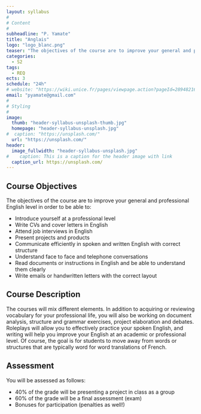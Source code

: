 ```yaml
---
layout: syllabus
#
# Content
#
subheadline: "P. Yamate"
title: "Anglais"
logo: "logo_blanc.png"
teaser: "The objectives of the course are to improve your general and professional English level."
categories:
  - S2
tags:
  - REQ
ects: 3
schedule: "24h"
# website: "https://wiki.unice.fr/pages/viewpage.action?pageId=289482168"
email: "pyamate@gmail.com"
#
# Styling
#
image:
  thumb: "header-syllabus-unsplash-thumb.jpg"
  homepage: "header-syllabus-unsplash.jpg"
#  caption: "https://unsplash.com/"
  url: "https://unsplash.com/"
header:
  image_fullwidth: "header-syllabus-unsplash.jpg"
#    caption: This is a caption for the header image with link
  caption_url: https://unsplash.com/  
---
```


## Course Objectives

The objectives of the course are to improve your general and professional English level in order to be able to:
  - Introduce yourself at a professional level
  - Write CVs and cover letters in English
  - Attend job interviews in English
  - Present projects and products
  - Communicate efficiently in spoken and written English with correct structure
  - Understand face to face and telephone conversations
  - Read documents or instructions in English and be able to understand them clearly
  - Write emails or handwritten letters with the correct layout
 
## Course Description

The courses will mix different elements. In addition to acquiring or reviewing vocabulary for your professional life, you will also be working on document analysis, structure and grammar exercises, project elaboration and debates. 
Roleplays will allow you to effectively practice your spoken English, and writing will help you improve your English at an academic or professional level.
Of course, the goal is for students to move away from words or structures that are typically word for word translations of French.

## Assessment

You will be assessed as follows:
- 40% of the grade will be presenting a project in class as a group 
- 60% of the grade will be a final assessment (exam)
- Bonuses for participation (penalties as well!)




